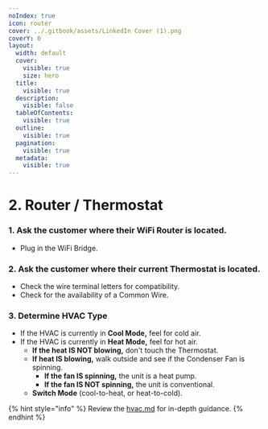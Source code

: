 ```yaml
---
noIndex: true
icon: router
cover: ../.gitbook/assets/LinkedIn Cover (1).png
coverY: 0
layout:
  width: default
  cover:
    visible: true
    size: hero
  title:
    visible: true
  description:
    visible: false
  tableOfContents:
    visible: true
  outline:
    visible: true
  pagination:
    visible: true
  metadata:
    visible: true
---
```


# 2. Router / Thermostat

### 1. Ask the customer where their WiFi Router is located.

* Plug in the WiFi Bridge.

### 2. Ask the customer where their current Thermostat is located.

* Check the wire terminal letters for compatibility.
* Check for the availability of a Common Wire.

### 3. Determine HVAC Type

* If the HVAC is currently in **Cool Mode,** feel for cold air.
* If the HVAC is currently in **Heat Mode,** feel for hot air.
  * **If the heat IS NOT blowing,** don't touch the Thermostat.
  * **If heat IS blowing,** walk outside and see if the Condenser Fan is spinning.
    * **If the fan IS spinning,** the unit is a heat pump.
    * **If the fan IS NOT spinning,** the unit is conventional.
  * **Switch Mode** (cool-to-heat, or heat-to-cold).

{% hint style="info" %}
Review the [hvac.md](../workflows/hvac.md "mention") for in-depth guidance.
{% endhint %}

